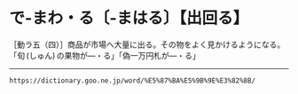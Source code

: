 # で‐まわ・る〔‐まはる〕【出回る】

［動ラ五（四）］商品が市場へ大量に出る。その物をよく見かけるようになる。「旬 (しゅん) の果物が―・る」「偽一万円札が―・る」

---
`https://dictionary.goo.ne.jp/word/%E5%87%BA%E5%9B%9E%E3%82%8B/`